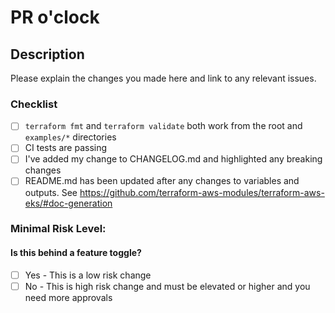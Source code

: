 # PR o'clock

## Description

Please explain the changes you made here and link to any relevant issues.

### Checklist

- [ ] `terraform fmt` and `terraform validate` both work from the root and `examples/*` directories
- [ ] CI tests are passing
- [ ] I've added my change to CHANGELOG.md and highlighted any breaking changes
- [ ] README.md has been updated after any changes to variables and outputs. See https://github.com/terraform-aws-modules/terraform-aws-eks/#doc-generation

### Minimal Risk Level:
#### Is this behind a feature toggle?
<!-- ignore-task-list-start -->
- [ ] Yes - This is a low risk change
- [ ] No - This is high risk change and must be elevated or higher and you need more approvals
<!-- ignore-task-list-end -->